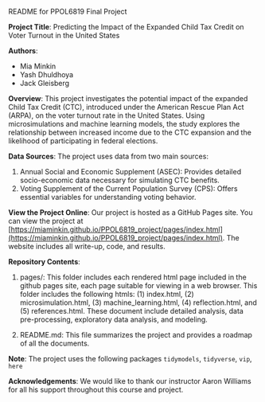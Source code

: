README for PPOL6819 Final Project

**Project Title**: Predicting the Impact of the Expanded Child Tax Credit on Voter Turnout in the United States

**Authors**: 
* Mia Minkin
* Yash Dhuldhoya
* Jack Gleisberg

**Overview**:
This project investigates the potential impact of the expanded Child Tax Credit (CTC), introduced under the American Rescue Plan Act (ARPA), on the voter turnout rate in the United States. Using microsimulations and machine learning models, the study explores the relationship between increased income due to the CTC expansion and the likelihood of participating in federal elections.

**Data Sources**: 
The project uses data from two main sources:

1. Annual Social and Economic Supplement (ASEC): Provides detailed socio-economic data necessary for simulating CTC benefits.
2. Voting Supplement of the Current Population Survey (CPS): Offers essential variables for understanding voting behavior.

**View the Project Online**:
Our project is hosted as a GitHub Pages site. You can view the project at [https://miaminkin.github.io/PPOL6819_project/pages/index.html](https://miaminkin.github.io/PPOL6819_project/pages/index.html). The website includes all write-up, code, and results.

**Repository Contents**:
1. pages/: This folder includes each rendered html page included in the github pages site, each page suitable for viewing in a web browser. This folder includes the following htmls: (1) index.html, (2) microsimulation.html, (3) machine_learning.html, (4) reflection.html, and (5) references.html. These document include detailed analysis, data pre-processing, exploratory data analysis, and modeling. 

2. README.md: This file summarizes the project and provides a roadmap of all the documents. 

**Note**: The project uses the following packages `tidymodels`, `tidyverse`, `vip`, `here`

**Acknowledgements**:
We would like to thank our instructor Aaron Williams for all his support throughout this course and project. 
